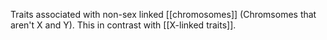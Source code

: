 Traits associated with non-sex linked [[chromosomes]] (Chromsomes that aren't X and Y). This in contrast with [[X-linked traits]].